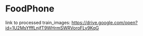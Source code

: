 # FoodPhone

link to processed train_images: https://drive.google.com/open?id=1U2MsYfffLnjfT9WHrmSWRVoroFLy9KqG
